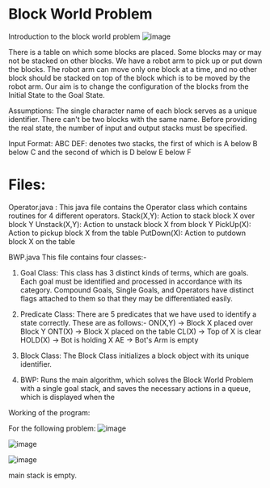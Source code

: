 # Block World Problem

Introduction to the block world problem
![image](https://user-images.githubusercontent.com/54510650/170856153-d6f39a0d-7142-47e4-9f31-33338be0bd6a.png)

There is a table on which some blocks are placed. Some blocks may or may not be
stacked on other blocks. We have a robot arm to pick up or put down the blocks. The
robot arm can move only one block at a time, and no other block should be stacked on
top of the block which is to be moved by the robot arm.
Our aim is to change the configuration of the blocks from the Initial State to the Goal
State.

Assumptions: 
The single character name of each block serves as a unique identifier. There can't be
two blocks with the same name.
Before providing the real state, the number of input and output stacks must be specified.

Input Format:
ABC DEF: denotes two stacks, the first of which is A below B below C and the second
of which is D below E below F

# Files:

Operator.java :
This java file contains the Operator class which contains routines for 4 different
operators.
Stack(X,Y): Action to stack block X over block Y
Unstack(X,Y): Action to unstack block X from block Y
PickUp(X): Action to pickup block X from the table
PutDown(X): Action to putdown block X on the table

BWP.java
This file contains four classes:-

1. Goal Class: This class has 3 distinct kinds of terms, which are goals. Each goal must
be identified and processed in accordance with its category. Compound Goals, Single
Goals, and Operators have distinct flags attached to them so that they may be
differentiated easily.

2. Predicate Class: There are 5 predicates that we have used to identify a state
correctly. These are as follows:-
ON(X,Y) -> Block X placed over Block Y
ONT(X) -> Block X placed on the table
CL(X) -> Top of X is clear
HOLD(X) -> Bot is holding X AE -> Bot's Arm is empty

3. Block Class: The Block Class initializes a block object with its unique identifier.

4. BWP: Runs the main algorithm, which solves the Block World Problem with a single
goal stack, and saves the necessary actions in a queue, which is displayed when the


Working of the program:

For the following problem:
![image](https://user-images.githubusercontent.com/54510650/170856278-c20f567b-7825-4a0c-a8ec-1c39f35cfbd7.png)

![image](https://user-images.githubusercontent.com/54510650/170856239-edc4fda3-3f19-4615-88bb-25cf6832dcad.png)

![image](https://user-images.githubusercontent.com/54510650/170856261-869cdb46-b3a3-483a-a102-d182a9cfacba.png)


main stack is empty.
